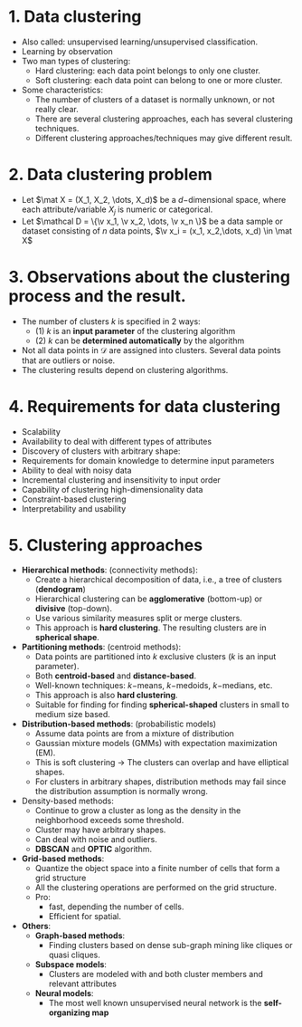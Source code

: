 # 1. Data clustering
- Also called: unsupervised learning/unsupervised classification.
- Learning by observation
- Two man types of clustering:
  - Hard clustering: each data point belongs to only one cluster.
  - Soft clustering: each data point can belong to one or more cluster.
- Some characteristics:
  - The number of clusters of a dataset is normally unknown, or not really clear.
  - There are several clustering approaches, each has several clustering techniques.
  - Different clustering approaches/techniques may give different result.
# 2. Data clustering problem
- Let $\mat X = (X_1, X_2, \dots, X_d)$ be a $d-$dimensional space, where each attribute/variable $X_j$ is numeric or categorical.
- Let $\mathcal D = \{\v x_1, \v x_2, \dots, \v x_n \}$ be a data sample or dataset consisting of $n$ data points, $\v x_i = (x_1, x_2,\dots, x_d) \in \mat X$
# 3. Observations about the clustering process and the result.
- The number of clusters $k$ is specified in 2 ways: 
  - (1) $k$ is an **input parameter** of the clustering algorithm
  - (2) $k$ can be **determined automatically** by the algorithm
- Not all data points in $\mathcal D$ are assigned into clusters. Several data points that are outliers or noise.
- The clustering results depend on clustering algorithms.
# 4. Requirements for data clustering
- Scalability
- Availability to deal with different types of attributes
- Discovery of clusters with arbitrary shape:
- Requirements for domain knowledge to determine input parameters
- Ability to deal with noisy data
- Incremental clustering and insensitivity to input order
- Capability of clustering high-dimensionality data
- Constraint-based clustering
- Interpretability and usability
# 5. Clustering approaches
- **Hierarchical methods**: (connectivity methods):
  - Create a hierarchical decomposition of data, i.e., a tree of clusters (**dendogram**)
  - Hierarchical clustering can be **agglomerative** (bottom-up) or **divisive** (top-down).
  - Use various similarity measures split or merge clusters.
  - This approach is **hard clustering**. The resulting clusters are in **spherical shape**.
- **Partitioning methods**: (centroid methods):
  - Data points are partitioned into $k$ exclusive clusters ($k$ is an input parameter).
  - Both **centroid-based** and **distance-based**.
  - Well-known techniques: $k-$means, $k-$medoids, $k-$medians, etc.
  - This approach is also **hard clustering**.
  - Suitable for finding for finding **spherical-shaped** clusters in small to medium size based.
- **Distribution-based methods**: (probabilistic models)
  - Assume data points are from a mixture of distribution
  - Gaussian mixture models (GMMs) with expectation maximization (EM).
  - This is soft clustering -> The clusters can overlap and have elliptical shapes.
  - For clusters in arbitrary shapes, distribution methods may fail since the distribution assumption is normally wrong.
- Density-based methods:
  - Continue to grow a cluster as long as the density in the neighborhood exceeds some threshold.
  - Cluster may have arbitrary shapes.
  - Can deal with noise and outliers.
  - **DBSCAN** and **OPTIC** algorithm.
- **Grid-based methods**:
  - Quantize the object space into a finite number of cells that form a grid structure
  - All the clustering operations are performed on the grid structure.
  - Pro: 
    - fast, depending the number of cells.
    - Efficient for spatial.
- **Others**:
  - **Graph-based methods**:
    - Finding clusters based on dense sub-graph mining like cliques or quasi cliques.
  - **Subspace models**:
    - Clusters are modeled with and both cluster members and relevant attributes
  - **Neural models**:
    - The most well known unsupervised neural network is the **self-organizing map**  
  